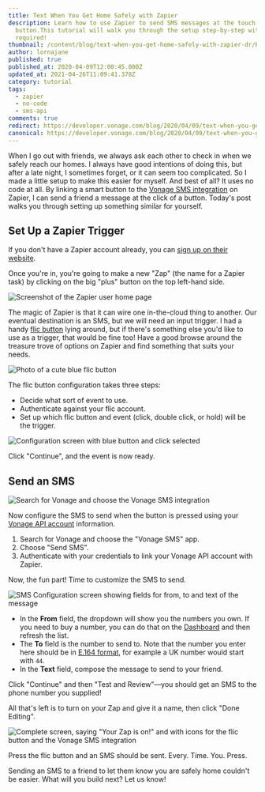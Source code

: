 ```yaml
---
title: Text When You Get Home Safely with Zapier
description: Learn how to use Zapier to send SMS messages at the touch of a
  button.This tutorial will walk you through the setup step-by-step with no code
  required!
thumbnail: /content/blog/text-when-you-get-home-safely-with-zapier-dr/Blog_Home-Safe_1200x600.png
author: lornajane
published: true
published_at: 2020-04-09T12:00:45.000Z
updated_at: 2021-04-26T11:09:41.378Z
category: tutorial
tags:
  - zapier
  - no-code
  - sms-api
comments: true
redirect: https://developer.vonage.com/blog/2020/04/09/text-when-you-get-home-safely-with-zapier-dr
canonical: https://developer.vonage.com/blog/2020/04/09/text-when-you-get-home-safely-with-zapier-dr
---
```

When I go out with friends, we always ask each other to check in when we safely reach our homes. I always have good intentions of doing this, but after a late night, I sometimes forget, or it can seem too complicated. So I made a little setup to make this easier for myself. And best of all? It uses no code at all. By linking a smart button to the [Vonage SMS integration](https://zapier.com/apps/vonage-sms/integrations) on Zapier, I can send a friend a message at the click of a button. Today's post walks you through setting up something similar for yourself.

<sign-up number></sign-up>

## Set Up a Zapier Trigger

If you don't have a Zapier account already, you can [sign up on their website](https://zapier.com/sign-up/).

Once you're in, you're going to make a new "Zap" (the name for a Zapier task) by clicking on the big "plus" button on the top left-hand side.

![Screenshot of the Zapier user home page](/content/blog/text-when-you-get-home-safely-with-zapier/home-page.png)

The magic of Zapier is that it can wire one in-the-cloud thing to another. Our eventual destination is an SMS, but we will need an input trigger. I had a handy [flic button](https://flic.io/) lying around, but if there's something else you'd like to use as a trigger, that would be fine too! Have a good browse around the treasure trove of options on Zapier and find something that suits your needs.

![Photo of a cute blue flic button](/content/blog/text-when-you-get-home-safely-with-zapier/flic-button.jpeg)

The flic button configuration takes three steps:

* Decide what sort of event to use.
* Authenticate against your flic account.
* Set up which flic button and event (click, double click, or hold) will be the trigger.

![Configuration screen with blue button and click selected](/content/blog/text-when-you-get-home-safely-with-zapier/flic-config3.png)

Click "Continue", and the event is now ready.

## Send an SMS

![Search for Vonage and choose the Vonage SMS integration](/content/blog/text-when-you-get-home-safely-with-zapier/then-sms-zap.png)

Now configure the SMS to send when the button is pressed using your [Vonage API account](https://dashboard.nexmo.com/sign-up?utm_source=DEV_REL&utm_medium=github&utm_campaign=text-when-you-get-home-safely-with-zapier) information.

1. Search for Vonage and choose the "Vonage SMS" app.
2. Choose "Send SMS".
3. Authenticate with your credentials to link your Vonage API account with Zapier.

Now, the fun part! Time to customize the SMS to send.

![SMS Configuration screen showing fields for from, to and text of the message](/content/blog/text-when-you-get-home-safely-with-zapier/sms-settings.png)

* In the **From** field, the dropdown will show you the numbers you own. If you need to buy a number, you can do that on the <a href="https://dashboard.nexmo.com">Dashboard</a> and then refresh the list.
* The **To** field is the number to send to. Note that the number you enter here should be in [E.164 format](https://en.wikipedia.org/wiki/E.164), for example a UK number would start with `44`.
* In the **Text** field, compose the message to send to your friend.

Click "Continue" and then "Test and Review"—you should get an SMS to the phone number you supplied!

All that's left is to turn on your Zap and give it a name, then click "Done Editing".

![Complete screen, saying "Your Zap is on!" and with icons for the flic button and the Vonage SMS integration](/content/blog/text-when-you-get-home-safely-with-zapier/zap-is-on.png)

Press the flic button and an SMS should be sent. Every. Time. You. Press.

Sending an SMS to a friend to let them know you are safely home couldn't be easier. What will you build next? Let us know!